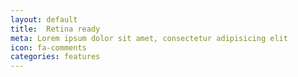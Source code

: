 ```yaml
---
layout: default
title:  Retina ready
meta: Lorem ipsum dolor sit amet, consectetur adipisicing elit
icon: fa-comments
categories: features
---
```

